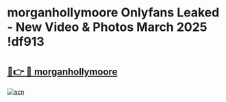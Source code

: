 # morganhollymoore Onlyfans Leaked - New Video & Photos March 2025 !df913

# <h2><a href="https://qd5ous.iuczelnia.edu.pl?title=morganhollymoore&ref=df913">🔗👉 🔴 morganhollymoore</a></h2>

[![acn](https://github.com/user-attachments/assets/0f9c940e-d8b0-45ae-aac7-cd30a18b3e1c)](https://qd5ous.iuczelnia.edu.pl?title=morganhollymoore&ref=df913)

